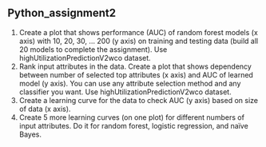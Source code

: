 ## Python_assignment2

1. Create a plot that shows performance (AUC) of random forest models (x axis) with 10, 20, 30, … 200 (y axis) on training and testing data (build all 20 models to complete the assignment). Use highUtilizationPredictionV2wco dataset.
2. Rank input attributes in the data. Create a plot that shows dependency between number of selected top attributes (x axis) and AUC of learned model (y axis). You can use any attribute selection method and any classifier you want. Use highUtilizationPredictionV2wco dataset. 
3. Create a learning curve for the data to check AUC (y axis) based on size of data (x axis).
4. Create 5 more learning curves (on one plot) for different numbers of input attributes. Do it for random forest, logistic regression, and naïve Bayes.
